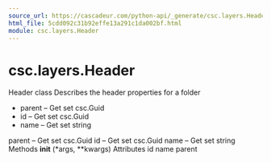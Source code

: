 ```yaml
---
source_url: https://cascadeur.com/python-api/_generate/csc.layers.Header.html
html_file: 5cdd092c31b92effe13a291c1da002bf.html
module: csc.layers.Header
---
```


# csc.layers.Header 

Header class Describes the header properties for a folder
- parent – Get set csc.Guid
- id – Get set csc.Guid
- name – Get set string

parent – Get set csc.Guid id – Get set csc.Guid name – Get set string Methods __init__ (*args, **kwargs) Attributes id name parent